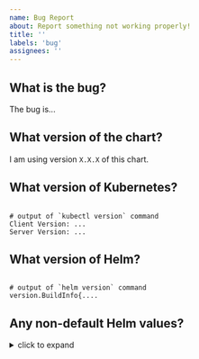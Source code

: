```yaml
---
name: Bug Report
about: Report something not working properly!
title: ''
labels: 'bug' 
assignees: ''
---
```


<!-- ⚠️ BEFORE you submit an issue, please check if a similar issue already exists -->

## What is the bug?

The bug is...


## What version of the chart?

I am using version `X.X.X` of this chart.


## What version of Kubernetes?

```console

# output of `kubectl version` command
Client Version: ...
Server Version: ...

```


## What version of Helm?

```console

# output of `helm version` command
version.BuildInfo{....

```


## Any non-default Helm values?

<details>
<summary>click to expand</summary>

```yaml
## PASTE BELOW THIS LINE
## --------------------------------------------------

## non-default helm values (in YAML format)
airflow: 
  ...
workers: 
  ...
  
## --------------------------------------------------
## PASTE ABOVE THIS LINE
```

</details>